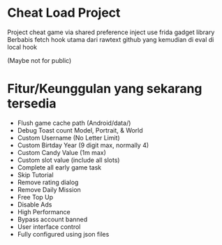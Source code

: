 # Cheat Load Project
Project cheat game via shared preference inject use frida gadget library 
Berbabis fetch hook utama dari rawtext github yang kemudian di eval di local hook 

(Maybe not for public)

# Fitur/Keunggulan yang sekarang tersedia 
- Flush game cache path (Android/data/)
- Debug Toast count Model, Portrait, & World
- Custom Username (No Letter Limit)
- Custom Birtday Year (9 digit max, normally 4)
- Custom Candy Value (1m max)
- Custom slot value (include all slots)
- Complete all early game task
- Skip Tutorial
- Remove rating dialog
- Remove Daily Mission
- Free Top Up
- Disable Ads
- High Performance
- Bypass account banned
- User interface control
- Fully configured using json files
